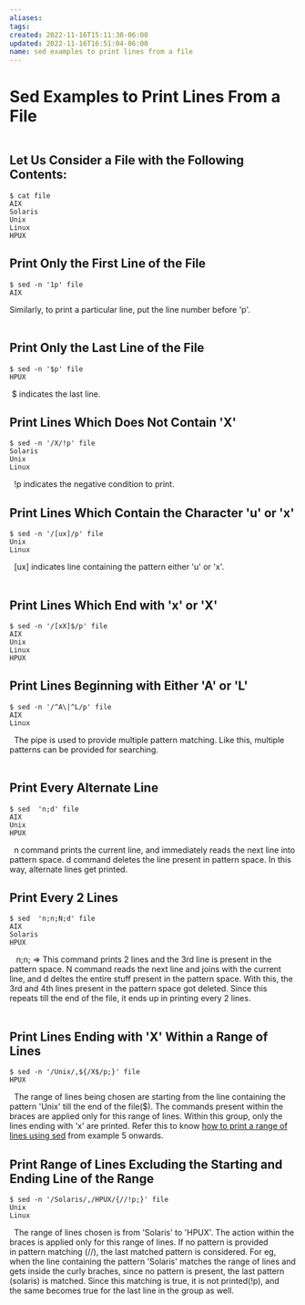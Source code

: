 ```yaml
---
aliases: 
tags: 
created: 2022-11-16T15:11:30-06:00
updated: 2022-11-16T16:51:04-06:00
name: sed examples to print lines from a file
---
```

# Sed Examples to Print Lines From a File
```toc
```

## Let Us Consider a File with the Following Contents:

```
$ cat file
AIX
Solaris
Unix
Linux
HPUX
```

## Print Only the First Line of the File

```shell
$ sed -n '1p' file
AIX
```

Similarly, to print a particular line, put the line number before 'p'.  
  
## Print Only the Last Line of the File

```shell
$ sed -n '$p' file
HPUX
```

 $ indicates the last line.  
  
## Print Lines Which Does Not Contain 'X'

```shell
$ sed -n '/X/!p' file
Solaris
Unix
Linux
```

  !p indicates the negative condition to print.  
## Print Lines Which Contain the Character 'u' or 'x'


```shell
$ sed -n '/[ux]/p' file
Unix
Linux
```

  [ux] indicates line containing the pattern either 'u' or 'x'.  
  
## Print Lines Which End with 'x' or 'X'

```shell
$ sed -n '/[xX]$/p' file
AIX
Unix
Linux
HPUX
```


## Print Lines Beginning with Either 'A' or 'L'

```shell
$ sed -n '/^A\|^L/p' file
AIX
Linux
```

  The pipe is used to provide multiple pattern matching. Like this, multiple patterns can be provided for searching.  
  
## Print Every Alternate Line

```shell
$ sed  'n;d' file
AIX
Unix
HPUX
```

  n command prints the current line, and immediately reads the next line into pattern space. d command deletes the line present in pattern space. In this way, alternate lines get printed.
  
## Print Every 2 Lines


```shell
$ sed  'n;n;N;d' file
AIX
Solaris
HPUX
```


   n;n; => This command prints 2 lines and the 3rd line is present in the pattern space. N command reads the next line and joins with the current line, and d deltes the entire stuff present in the pattern space. With this, the 3rd and 4th lines present in the pattern space got deleted. Since this repeats till the end of the file, it ends up in printing every 2 lines.  
   
## Print Lines Ending with 'X' Within a Range of Lines

```shell
$ sed -n '/Unix/,${/X$/p;}' file
HPUX
```

  The range of lines being chosen are starting from the line containing the pattern 'Unix' till the end of the file($). The commands present within the braces are applied only for this range of lines. Within this group, only the lines ending with 'x' are printed. Refer this to know [how to print a range of lines using sed](http://www.theunixschool.com/2011/09/sed-selective-printing.html) from example 5 onwards.
  
## Print Range of Lines Excluding the Starting and Ending Line of the Range

```shell
$ sed -n '/Solaris/,/HPUX/{//!p;}' file
Unix
Linux
```

  The range of lines chosen is from 'Solaris' to 'HPUX'. The action within the braces is applied only for this range of lines. If no pattern is provided in pattern matching (//), the last matched pattern is considered. For eg, when the line containing the pattern 'Solaris' matches the range of lines and gets inside the curly braches, since no pattern is present, the last pattern (solaris) is matched. Since this matching is true, it is not printed(!p), and the same becomes true for the last line in the group as well.